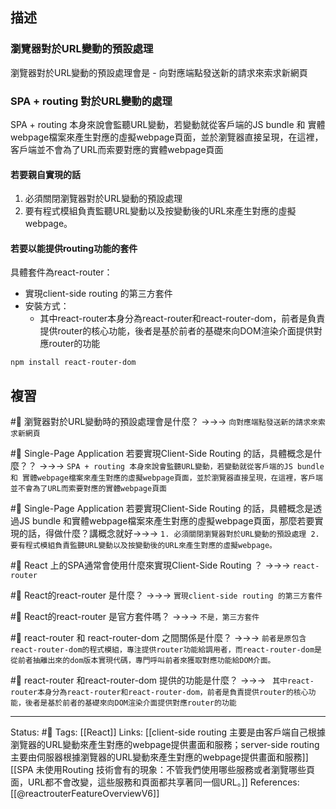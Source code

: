 ## 描述


### 瀏覽器對於URL變動的預設處理

瀏覽器對於URL變動的預設處理會是
	- 向對應端點發送新的請求來索求新網頁


### SPA + routing 對於URL變動的處理

SPA + routing 本身來說會監聽URL變動，若變動就從客戶端的JS bundle 和 實體webpage檔案來產生對應的虛擬webpage頁面，並於瀏覽器直接呈現，在這裡，客戶端並不會為了URL而索要對應的實體webpage頁面

#### 若要親自實現的話
1. 必須關閉瀏覽器對於URL變動的預設處理
2. 要有程式模組負責監聽URL變動以及按變動後的URL來產生對應的虛擬webpage。


#### 若要以能提供routing功能的套件

具體套件為react-router：
- 實現client-side routing 的第三方套件
- 安裝方式：
	- 其中react-router本身分為react-router和react-router-dom，前者是負責提供router的核心功能，後者是基於前者的基礎來向DOM渲染介面提供對應router的功能
```
npm install react-router-dom
```

## 複習

#🧠 瀏覽器對於URL變動時的預設處理會是什麼？ ->->-> `向對應端點發送新的請求來索求新網頁`
<!--SR:!2023-02-12,67,250-->

#🧠 Single-Page Application 若要實現Client-Side Routing 的話，具體概念是什麼？？ ->->-> `SPA + routing 本身來說會監聽URL變動，若變動就從客戶端的JS bundle 和 實體webpage檔案來產生對應的虛擬webpage頁面，並於瀏覽器直接呈現，在這裡，客戶端並不會為了URL而索要對應的實體webpage頁面`
<!--SR:!2023-02-21,20,210-->

#🧠 Single-Page Application 若要實現Client-Side Routing 的話，具體概念是透過JS bundle 和實體webpage檔案來產生對應的虛擬webpage頁面，那麼若要實現的話，得做什麼？講概念就好->->-> `1. 必須關閉瀏覽器對於URL變動的預設處理 2. 要有程式模組負責監聽URL變動以及按變動後的URL來產生對應的虛擬webpage。`
<!--SR:!2023-02-20,72,250-->

#🧠 React 上的SPA通常會使用什麼來實現Client-Side Routing ？ ->->-> `react-router`
<!--SR:!2023-02-22,74,250-->

#🧠 React的react-router 是什麼？ ->->-> `實現client-side routing 的第三方套件`
<!--SR:!2023-02-23,75,250-->

#🧠 React的react-router 是官方套件嗎？ ->->-> `不是，第三方套件`
<!--SR:!2023-07-19,160,250-->


#🧠 react-router 和 react-router-dom 之間關係是什麼？ ->->-> `前者是原包含react-router-dom的程式模組，專注提供router功能給調用者，而react-router-dom是從前者抽離出來的dom版本實現代碼，專門呼叫前者來獲取對應功能給DOM介面。`
<!--SR:!2023-02-23,75,250-->


#🧠  react-router 和react-router-dom 提供的功能是什麼？  ->->-> ` 其中react-router本身分為react-router和react-router-dom，前者是負責提供router的核心功能，後者是基於前者的基礎來向DOM渲染介面提供對應router的功能`
<!--SR:!2023-07-26,166,250-->





---
Status: #🌱 
Tags:
[[React]]
Links:
[[client-side routing 主要是由客戶端自己根據瀏覽器的URL變動來產生對應的webpage提供畫面和服務；server-side routing 主要由伺服器根據瀏覽器的URL變動來產生對應的webpage提供畫面和服務]]
[[SPA 未使用Routing 技術會有的現象：不管我們使用哪些服務或者瀏覽哪些頁面，URL都不會改變，這些服務和頁面都共享著同一個URL。]]
References:
[[@reactrouterFeatureOverviewV6]]